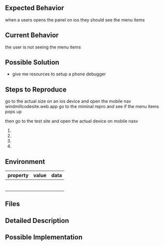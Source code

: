 
<!--- Provide a general summary of the issue in the Title above -->

## Expected Behavior
when a users opens the panel on ios they should see the menu items

<!--- Tell us what should happen -->

## Current Behavior
the user is not seeing the menu items

<!--- Tell us what happens instead of the expected behavior -->

## Possible Solution
* give me resources to setup a phone debugger


<!--- Not obligatory, but suggest a fix/reason for the bug, -->

## Steps to Reproduce
go to the actual size on an ios device and open the mobile nav
windmillcodesite.web.app
go to the miminal repro and see if the menu items pops up

then go to the test site and open the actual device on mobile nasv
<!--- Provide a link to a live example, or an unambiguous set of steps to -->
<!--- reproduce this bug. Include code to reproduce, if relevant -->
1.
2.
3.
4.

## Environment
|property|value|data|
|:------|:------:|------|
||||
||||
||||
||||
||||
||||

## Files
<!-- paste snippets as well as upload files -->




<!--- How has this issue affected you? What are you trying to accomplish? -->
<!--- Providing context helps us come up with a solution that is most useful in the real world -->

<!--- Provide a general summary of the issue in the Title above -->

## Detailed Description
<!--- Provide a detailed description of the change or addition you are proposing -->

## Possible Implementation
<!--- Not obligatory, but suggest an idea for implementing addition or change -->
